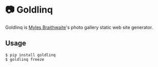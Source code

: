 # 📷 Goldlinq

Goldlinq is [Myles Braithwaite](https://mylesb.ca/)'s photo gallery static 
web site generator.

## Usage

```commandline
$ pip install goldlinq
$ goldlinq freeze
```
